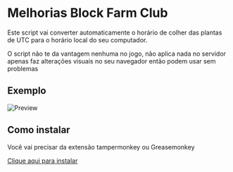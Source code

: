 # Melhorias Block Farm Club

Este script vai converter automaticamente o horário de colher das plantas de UTC para o horário local do seu computador.  

O script não te da vantagem nenhuma no jogo, não aplica nada no servidor apenas faz alterações visuais no seu navegador então podem usar sem problemas
## Exemplo
![Preview](https://i.imgur.com/NIGzhV2.png)

## Como instalar
Você vai precisar da extensão tampermonkey ou Greasemonkey

[Clique aqui para instalar](https://github.com/victorscopel/melhoriasbfc/raw/main/bfc.user.js)

